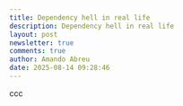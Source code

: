```yaml
---
title: Dependency hell in real life
description: Dependency hell in real life
layout: post
newsletter: true
comments: true
author: Amando Abreu
date: 2025-08-14 09:28:46
---
```

c﻿cc